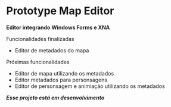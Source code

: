 Prototype Map Editor
====================

**Editor integrando Windows Forms e XNA**

Funcionalidades finalizadas
* Editor de metadados do mapa

Próximas funcionalidades 
* Editor de mapa utilizando os metadados
* Editor metadados para personsagens
* Editor de personsagem e animiação utilizando os metadados

***Esse projeto está em desenvolvimento***
